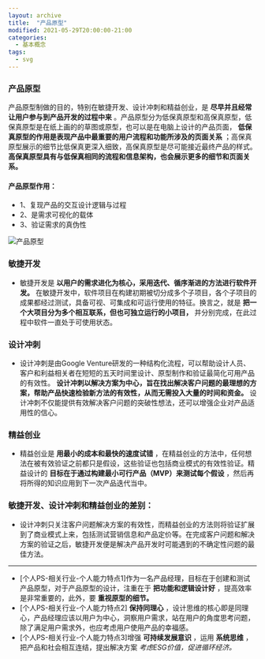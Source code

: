 ```yaml
---
layout: archive
title:  "产品原型"
modified: 2021-05-29T20:00:00-21:00
categories: 
  - 基本概念
tags:
  - svg
---
```


### 产品原型

产品原型制做的目的，特别在敏捷开发、设计冲刺和精益创业，是 **尽早并且经常让用户参与到产品开发的过程中来** 。产品原型分为低保真原型和高保真原型，低保真原型是在纸上画的的草图或原型，也可以是在电脑上设计的产品页面， **低保真原型的作用是表现产品中最重要的用户流程和功能所涉及的页面关系** ；高保真原型展示的细节比低保真更深入细致，高保真原型是尽可能接近最终产品的样式。 **高保真原型具有与低保真相同的流程和信息架构，也会展示更多的细节和页面关系。** 

#### 产品原型作用：
- 1、复现产品的交互设计逻辑与过程
- 2、是需求可视化的载体
- 3、验证需求的真伪性

![产品原型](https://i.loli.net/2021/05/29/wbMLyumOvgQGfiT.jpg)

### 敏捷开发

- 敏捷开发是 **以用户的需求进化为核心，采用迭代、循序渐进的方法进行软件开发。** 在敏捷开发中，软件项目在构建初期被切分成多个子项目，各个子项目的成果都经过测试，具备可视、可集成和可运行使用的特征。换言之，就是 **把一个大项目分为多个相互联系，但也可独立运行的小项目，** 并分别完成，在此过程中软件一直处于可使用状态。

### 设计冲刺

- 设计冲刺是由Google Venture研发的一种结构化流程，可以帮助设计人员、客户和利益相关者在短短的五天时间里设计、原型制作和验证最简化可用产品的有效性。 **设计冲刺以解决方案为中心，旨在找出解决客户问题的最理想的方案，帮助产品快速检验新方法的有效性，从而无需投入大量的时间和资金。** 设计冲刺不仅能提供有效解决客户问题的突破性想法，还可以增强企业对产品适用性的信心。

### 精益创业

- 精益创业是 **用最小的成本和最快的速度试错** ，在精益创业的方法中，任何想法在被有效验证之前都只是假设，这些验证也包括商业模式的有效性验证。精益设计的 **目标在于通过构建最小可行产品（MVP）来测试每个假设** ，然后再将所得的知识应用到下一次产品迭代当中。

### 敏捷开发、设计冲刺和精益创业的差别：

- 设计冲刺只关注客户问题解决方案的有效性，而精益创业的方法则将验证扩展到了商业模式上来，包括测试营销信息和产品定价等。在完成客户问题和解决方案的验证之后，敏捷开发便是解决产品开发时可能遇到的不确定性问题的最佳方法。

---

- [个人PS-相关行业-个人能力特点1]作为一名产品经理，目标在于创建和测试产品原型，对于产品原型的设计，注重在于 **把功能和逻辑设计好** ，提高效率是非常重要的，此外，要 **重视原型的细节。** 
- [个人PS-相关行业-个人能力特点2] **保持同理心** ，设计思维的核心即是同理心，产品经理应该以用户为中心，洞察用户需求，站在用户的角度思考问题，除了满足用户需求外，也应考虑用户使用产品的幸福感。
- [个人PS-相关行业-个人能力特点3]增强 **可持续发展意识** ，运用 **系统思维** ，把产品和社会相互连结，提出解决方案 _考虑ESG价值，促进循环经济。_ 



